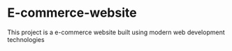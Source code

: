 # E-commerce-website
This project is a e-commerce website built using modern web development technologies 
